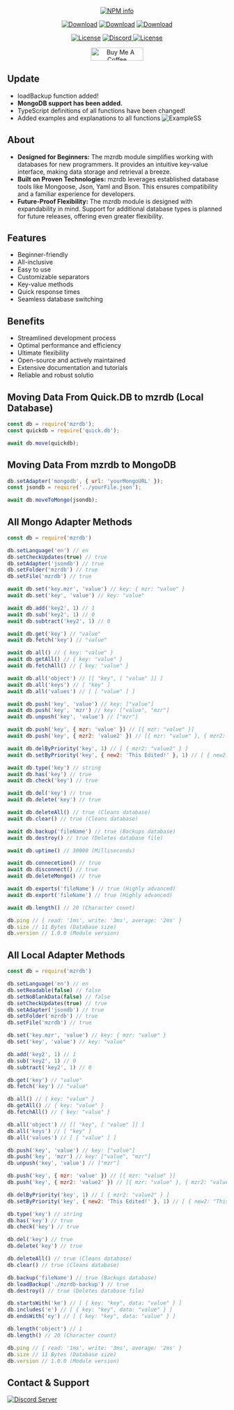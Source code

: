 <div align='center'>
<p>
   <a href='https://nodei.co/npm/mzrdb/'><img src='https://nodei.co/npm/mzrdb.png?downloads=true&stars=true' alt='NPM info' /></a>
</p>
<p>
    <a href='https://www.npmjs.com/package/mzrdb'><img src='https://img.shields.io/npm/dt/mzrdb.svg?style=for-the-badge' alt='Download' /></a>
    <a href='https://www.npmjs.com/package/mzrdb'><img src='https://img.shields.io/npm/dm/mzrdb.svg?style=for-the-badge' alt='Download' /></a>
    <a href='https://www.npmjs.com/package/mzrdb'><img src='https://img.shields.io/npm/dw/mzrdb.svg?style=for-the-badge' alt='Download' /></a>
</p>
<p>
    <a href='https://www.npmjs.com/package/mzrdb'><img src='https://img.shields.io/npm/l/mzrdb.svg?style=for-the-badge' alt='License' /></a>
    <a href='https://discord.gg/ktVdQYrtXF' target='_blank'> <img alt='Discord' src='https://img.shields.io/badge/Support-Click%20here-7289d9?style=for-the-badge&logo=discord'> </a>
    <a href='https://www.npmjs.com/package/mzrdb'><img src='https://img.shields.io/npm/v/mzrdb.svg?style=for-the-badge' alt='License' /></a>
</p>
<p>
    <a href="https://www.buymeacoffee.com/mzrdev" target="_blank"><img src="https://cdn.buymeacoffee.com/buttons/v2/default-yellow.png" width="120px" height="30px" alt="Buy Me A Coffee"></a>
</p>
</div>

## Update
- loadBackup function added!
- **MongoDB support has been added.**
- TypeScript definitions of all functions have been changed!
- Added examples and explanations to all functions
![ExampleSS](https://cdn.discordapp.com/attachments/1141839057933049958/1216027995911884830/image.png?ex=65fee552&is=65ec7052&hm=ebd1c25b7adc3fb0bd4e4090f30b271d00b0756a3b6f59dc2a5bf72bbee617eb&)

## About
- **Designed for Beginners:** The mzrdb module simplifies working with databases for new programmers. It provides an intuitive key-value interface, making data storage and retrieval a breeze.
- **Built on Proven Technologies:** mzrdb leverages established database tools like  Mongoose, Json, Yaml and Bson. This ensures compatibility and a familiar experience for developers.
- **Future-Proof Flexibility:** The mzrdb module is designed with expandability in mind. Support for additional database types is planned for future releases, offering even greater flexibility.

## Features
- Beginner-friendly
- All-inclusive
- Easy to use
- Customizable separators
- Key-value methods
- Quick response times
- Seamless database switching

## Benefits
- Streamlined development process
- Optimal performance and efficiency
- Ultimate flexibility
- Open-source and actively maintained
- Extensive documentation and tutorials
- Reliable and robust solutio

## Moving Data From Quick.DB to mzrdb (Local Database)
```js
const db = require('mzrdb');
const quickdb = require('quick.db');

await db.move(quickdb);
```

## Moving Data From mzrdb to MongoDB
```js
db.setAdapter('mongodb', { url: 'yourMongoURL' });
const jsondb = require('../yourFile.json');

await db.moveToMongo(jsondb);
```

## All Mongo Adapter Methods
```js
const db = require('mzrdb')

db.setLanguage('en') // en
db.setCheckUpdates(true) // true
db.setAdapter('jsondb') // true
db.setFolder('mzrdb') // true
db.setFile('mzrdb') // true

await db.set('key.mzr', 'value') // key: { mzr: "value" }
await db.set('key', 'value') // key: "value"

await db.add('key2', 1) // 1
await db.sub('key2', 1) // 0
await db.subtract('key2', 1) // 0

await db.get('key') // "value"
await db.fetch('key') // "value"

await db.all() // { key: "value" }
await db.getAll() // { key: "value" }
await db.fetchAll() // { key: "value" }

await db.all('object') // [[ "key", [ "value" ]] ]
await db.all('keys') // [ "key" ]
await db.all('values') // [ [ "value" ] ]

await db.push('key', 'value') // key: ["value"]
await db.push('key', 'mzr') // key: ["value", "mzr"]
await db.unpush('key', 'value') // ["mzr"]

await db.push('key', { mzr: 'value' }) // [{ mzr: "value" }]
await db.push('key', { mzr2: 'value2' }) // [{ mzr: "value" }, { mzr2: "value2" } ]

await db.delByPriority('key', 1) // [ { mzr2: "value2" } ]
await db.setByPriority('key', { new2: 'This Edited!' }, 1) // [ { new2: "This Edited!" } ]

await db.type('key') // string
await db.has('key') // true
await db.check('key') // true

await db.del('key') // true
await db.delete('key') // true

await db.deleteAll() // true (Cleans database)
await db.clear() // true (Cleans database)

await db.backup('fileName') // true (Backups database)
await db.destroy() // true (Deletes database file)

await db.uptime() // 30000 (Milliseconds)

await db.connecetion() // true
await db.disconnect() // true
await db.deleteMongo() // true

await db.exports('fileName') // true (Highly advanced)
await db.export('fileName') // true (Highly advanced)

await db.length() // 20 (Character count)

db.ping // { read: '1ms', write: '3ms', average: '2ms' }
db.size // 11 Bytes (Database size)
db.version // 1.0.0 (Module version)
```

## All Local Adapter Methods
```js
const db = require('mzrdb')

db.setLanguage('en') // en
db.setReadable(false) // false
db.setNoBlankData(false) // false
db.setCheckUpdates(true) // true
db.setAdapter('jsondb') // true
db.setFolder('mzrdb') // true
db.setFile('mzrdb') // true

db.set('key.mzr', 'value') // key: { mzr: "value" }
db.set('key', 'value') // key: "value"

db.add('key2', 1) // 1
db.sub('key2', 1) // 0
db.subtract('key2', 1) // 0

db.get('key') // "value"
db.fetch('key') // "value"

db.all() // { key: "value" }
db.getAll() // { key: "value" }
db.fetchAll() // { key: "value" }

db.all('object') // [[ "key", [ "value" ]] ]
db.all('keys') // [ "key" ]
db.all('values') // [ [ "value" ] ]

db.push('key', 'value') // key: ["value"]
db.push('key', 'mzr') // key: ["value", "mzr"]
db.unpush('key', 'value') // ["mzr"]

db.push('key', { mzr: 'value' }) // [{ mzr: "value" }]
db.push('key', { mzr2: 'value2' }) // [{ mzr: "value" }, { mzr2: "value2" } ]

db.delByPriority('key', 1) // [ { mzr2: "value2" } ]
db.setByPriority('key', { new2: 'This Edited!' }, 1) // [ { new2: "This Edited!" } ]

db.type('key') // string
db.has('key') // true
db.check('key') // true

db.del('key') // true
db.delete('key') // true

db.deleteAll() // true (Cleans database)
db.clear() // true (Cleans database)

db.backup('fileName') // true (Backups database)
db.loadBackup('./mzrdb-backup') // true
db.destroy() // true (Deletes database file)

db.startsWith('ke') // [ { key: "key", data: "value" } ]
db.includes('e') // [ { key: "key", data: "value" } ]
db.endsWith('ey') // [ { key: "key", data: "value" } ]

db.length('object') // 1 
db.length() // 20 (Character count)

db.ping // { read: '1ms', write: '3ms', average: '2ms' }
db.size // 11 Bytes (Database size)
db.version // 1.0.0 (Module version)
```

## Contact & Support
[![Discord Server](https://api.weblutions.com/discord/invite/ktVdQYrtXF)](https://discord.gg/ktVdQYrtXF)